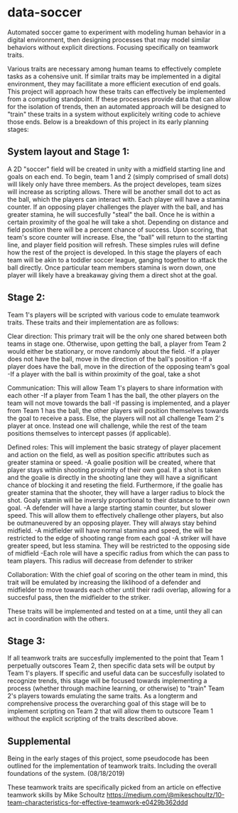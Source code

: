 # data-soccer
Automated soccer game to experiment with modeling human behavior in a digital environment, then designing processes that may
model similar behaviors without explicit directions. Focusing specifically on teamwork traits. 

Various traits are necessary among human teams to effectively complete tasks as a cohensive unit. If similar traits may be 
implemented in a digital environment, they may facillitate a more efficient execution of end goals. This project will approach 
how these traits can effectively be implemented from a computing standpoint. If these processes provide data that can allow 
for the isolation of trends, then an automated approach will be designed to "train" these traits in a system without 
explicitely writing code to achieve those ends. Below is a breakdown of this project in its early planning stages:

System layout and Stage 1:
-
A 2D "soccer" field will be created in unity with a midfield starting line and goals on each end. To begin, team 1 and 2 
(simply comprised of small dots) will likely only have three members. As the project developes, team sizes will increase as 
scripting allows. There will be another small dot to act as the ball, which the players can interact with. Each player will 
have a stamina counter. If an opposing player challenges the player with the ball, and has greater stamina, he will 
succesfully "steal" the ball. Once he is within a certain proximity of the goal he will take a shot. Depending on distance and 
field position there will be a percent chance of success. Upon scoring, that team's score counter will increase. Else, the 
"ball" will return to the starting line, and player field position will refresh. These simples rules will define how the rest
of the project is developed. In this stage the players of each team will be akin to a toddler soccer league, ganging together 
to attack the ball directly. Once particular team members stamina is worn down, one player will likely have a breakaway giving 
them a direct shot at the goal.

Stage 2:
-
Team 1's players will be scripted with various code to emulate teamwork traits. These traits and their implementation are as
follows:

Clear direction: This primary trait will be the only one shared between both teams in stage one. Otherwise, upon getting the 
ball, a player from Team 2 would either be stationary, or move randomly about the field.
-If a player does not have the ball, move in the direction of the ball's position
-If a player does have the ball, move in the direction of the opposing team's goal
-If a player with the ball is within proximity of the goal, take a shot

Communication: This will allow Team 1's players to share information with each other
-If a player from Team 1 has the ball, the other players on the team will not move towards the ball
-If passing is implemented, and a player from Team 1 has the ball, the other players will position themselves towards the
goal to receive a pass. Else, the players will not all challenge Team 2's player at once. Instead one will challenge, while
the rest of the team positions themselves to intercept passes (if applicable).

Defined roles: This will implement the basic strategy of player placement and action on the field, as well as position 
specific attributes such as greater stamina or speed.
-A goalie position will be created, where that player stays within shooting proximity of their own goal. If a shot is taken 
and the goalie is directly in the shooting lane they will have a significant chance of blocking it and reseting the field. 
Furthermore, if the goalie has greater stamina that the shooter, they will have a larger radius to block the shot. Goaly stamin will be inversly proportional to their distance to their own goal.
-A defender will have a large starting stamin counter, but slower speed. This will allow them to effectively challenge other 
players, but also be outmaneuvered by an opposing player. They will always stay behind midfield.
-A midfielder will have normal stamina and speed, the will be restricted to the edge of shooting range from each goal
-A striker will have greater speed, but less stamina. They will be restricted to the opposing side of midfield
-Each role will have a specific radius from which the can pass to team players. This radius will decrease from defender to 
striker

Collaboration: With the chief goal of scoring on the other team in mind, this trait will be emulated by increasing the 
liklihood of a defender and midfielder to move towards each other until their radii overlap, allowing for a succesful pass,
then the midfielder to the striker.

These traits will be implemented and tested on at a time, until they all can act in coordination with the others.

Stage 3:
-
If all teamwork traits are succesfully implemented to the point that Team 1 perpetually outscores Team 2, then specific data 
sets will be output by Team 1's players. If specific and useful data can be succesfully isolated to recognize trends, this 
stage will be focused towards implementing a process (whether through machine learning, or otherwise) to "train" Team 2's 
players towards emulating the same traits. As a longterm and comprehensive process the overarching goal of this stage will 
be to implement scripting on Team 2 that will allow them to outscore Team 1 without the explicit scripting of the traits 
described above.

Supplemental
-
Being in the early stages of this project, some pseudocode has been outlined for the implementation of teamwork traits. 
Including the overall foundations of the system. (08/18/2019)

These teamwork traits are specifically picked from an article on effective teamwork skills by Mike Schoultz
https://medium.com/@mikeschoultz/10-team-characteristics-for-effective-teamwork-e0429b362ddd





